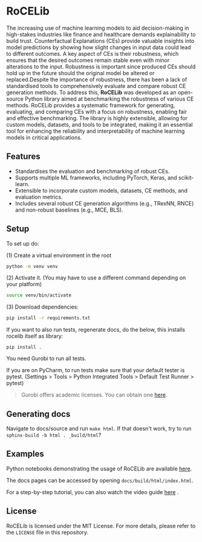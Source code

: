 # RoCELib

The increasing use of machine learning models to aid decision-making in high-stakes industries like finance and
healthcare demands explainability to build trust. Counterfactual Explanations (CEs) provide valuable insights into model
predictions by showing how slight changes in input data could lead to different outcomes. A key aspect of CEs is their
robustness, which ensures that the desired outcomes remain stable even with minor alterations to the input. Robustness
is important since produced CEs should hold up in the future should the original model be altered or replaced.Despite
the importance of robustness, there has been a lack of standardised tools to comprehensively evaluate and compare robust
CE generation methods. To address this, **RoCELib** was developed as an open-source Python library aimed at benchmarking
the robustness of various CE methods. RoCELib provides a systematic framework for generating, evaluating, and comparing
CEs with a focus on robustness, enabling fair and effective benchmarking. The library is highly extensible, allowing for
custom models, datasets, and tools to be integrated, making it an essential tool for enhancing the reliability and
interpretability of machine learning models in critical applications.

## Features

- Standardises the evaluation and benchmarking of robust CEs.
- Supports multiple ML frameworks, including PyTorch, Keras, and scikit-learn.
- Extensible to incorporate custom models, datasets, CE methods, and evaluation metrics.
- Includes several robust CE generation algorithms (e.g., TRexNN, RNCE) and non-robust baselines (e.g., MCE, BLS).

## Setup

To set up do:

(1) Create a virtual environment in the root

```bash
python -m venv venv
```

(2) Activate it. (You may have to use a different command depending on your platform)

```bash
source venv/bin/activate
```

(3) Download dependencies:

```bash
pip install -r requirements.txt
```

If you want to also run tests, regenerate docs, do the below, this installs rocelib itself as library:

```pip install .```

You need Gurobi to run all tests.

If you are on PyCharm, to run tests make sure that your default tester is pytest. (Settings > Tools > Python Integrated Tools > Default Test Runner > pytest)

[//]: # (OLD DOCS, SAVING JUST IN CASE:)

[//]: # ()
[//]: # (To set up RoCELib locally, you will need Python 3.9 and the following dependencies: `numpy`, `pandas`, `scikit-learn`,)

[//]: # (and `pytest`.)

[//]: # ()
[//]: # (If you are using Conda, follow these steps:)

[//]: # ()
[//]: # (1. Clone this repository:)

[//]: # (   ```bash)

[//]: # (   git clone https://github.com/aaryanp2904/RoCELib.git)

[//]: # (   cd RoCELib)

[//]: # (   ```)

[//]: # ()
[//]: # (2. Create and activate a virtual environment:)

[//]: # (   ```bash)

[//]: # (   conda create -n RoCELib python=3.9)

[//]: # (   conda activate RoCELib)

[//]: # (   ```)

[//]: # ()
[//]: # (3. Install the required dependencies:)

[//]: # (   ```bash)

[//]: # (   conda install numpy pandas scikit-learn pytest)

[//]: # (   conda install pytorch torchvision torchaudio cpuonly -c pytorch)

[//]: # (   conda install tensorflow)

[//]: # (   conda install -c gurobi gurobi)

[//]: # (   conda install tqdm)

[//]: # (   conda install xgboost)

[//]: # (   conda install tabulate)

[//]: # (   ```)

   > Gurobi offers academic licenses. You can obtain
   one [here](https://www.gurobi.com/downloads/end-user-license-agreement-academic/).

## Generating docs

Navigate to docs/source and run ```make html```. If that doesn't work, try to run ```sphinx-build -b html . _build/html```?

## Examples

Python notebooks demonstrating the usage of RoCELib are
available [here](https://github.com/RoCELib/RoCELib/tree/main/examples).

The docs pages can be accessed by opening ```docs/build/html/index.html```.

For a step-by-step tutorial, you can also watch the video guide [here](https://youtu.be/z9pbCFg9xVA?si=MjgZPDVBMumQ7ccu)
.

## License

RoCELib is licensed under the MIT License. For more details, please refer to the `LICENSE` file in this repository.
